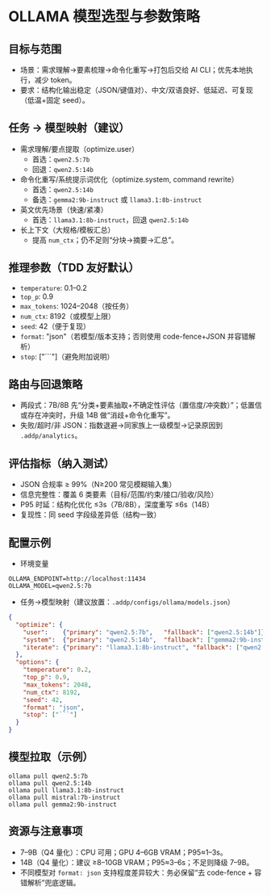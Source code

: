 # OLLAMA 模型选型与参数策略

## 目标与范围
- 场景：需求理解→要素梳理→命令化重写→打包后交给 AI CLI；优先本地执行，减少 token。
- 要求：结构化输出稳定（JSON/键值对）、中文/双语良好、低延迟、可复现（低温+固定 seed）。

## 任务 → 模型映射（建议）
- 需求理解/要点提取（optimize.user）
  - 首选：`qwen2.5:7b`
  - 回退：`qwen2.5:14b`
- 命令化重写/系统提示词优化（optimize.system, command rewrite）
  - 首选：`qwen2.5:14b`
  - 备选：`gemma2:9b-instruct` 或 `llama3.1:8b-instruct`
- 英文优先场景（快速/紧凑）
  - 首选：`llama3.1:8b-instruct`，回退 `qwen2.5:14b`
- 长上下文（大规格/模板汇总）
  - 提高 `num_ctx`；仍不足则“分块→摘要→汇总”。

## 推理参数（TDD 友好默认）
- `temperature`: 0.1–0.2
- `top_p`: 0.9
- `max_tokens`: 1024–2048（按任务）
- `num_ctx`: 8192（或模型上限）
- `seed`: 42（便于复现）
- `format`: "json"（若模型/版本支持；否则使用 code-fence+JSON 并容错解析）
- `stop`: ["```"]（避免附加说明）

## 路由与回退策略
- 两段式：7B/8B 先“分类+要素抽取+不确定性评估（置信度/冲突数）”；低置信或存在冲突时，升级 14B 做“消歧+命令化重写”。
- 失败/超时/非 JSON：指数退避→同家族上一级模型→记录原因到 `.addp/analytics`。

## 评估指标（纳入测试）
- JSON 合规率 ≥ 99%（N≥200 常见模糊输入集）
- 信息完整性：覆盖 6 类要素（目标/范围/约束/接口/验收/风险）
- P95 时延：结构化优化 ≤3s（7B/8B），深度重写 ≤6s（14B）
- 复现性：同 seed 字段级差异低（结构一致）

## 配置示例
- 环境变量
```
OLLAMA_ENDPOINT=http://localhost:11434
OLLAMA_MODEL=qwen2.5:7b
```
- 任务→模型映射（建议放置：`.addp/configs/ollama/models.json`）
```json
{
  "optimize": {
    "user":    {"primary": "qwen2.5:7b",   "fallback": ["qwen2.5:14b"]},
    "system":  {"primary": "qwen2.5:14b",  "fallback": ["gemma2:9b-instruct", "llama3.1:8b-instruct"]},
    "iterate": {"primary": "llama3.1:8b-instruct", "fallback": ["qwen2.5:7b"]}
  },
  "options": {
    "temperature": 0.2,
    "top_p": 0.9,
    "max_tokens": 2048,
    "num_ctx": 8192,
    "seed": 42,
    "format": "json",
    "stop": ["```"]
  }
}
```

## 模型拉取（示例）
```
ollama pull qwen2.5:7b
ollama pull qwen2.5:14b
ollama pull llama3.1:8b-instruct
ollama pull mistral:7b-instruct
ollama pull gemma2:9b-instruct
```

## 资源与注意事项
- 7–9B（Q4 量化）：CPU 可用；GPU 4–6GB VRAM；P95≈1–3s。
- 14B（Q4 量化）：建议 ≥8–10GB VRAM；P95≈3–6s；不足则降级 7–9B。
- 不同模型对 `format: json` 支持程度差异较大：务必保留“去 code-fence + 容错解析”兜底逻辑。

